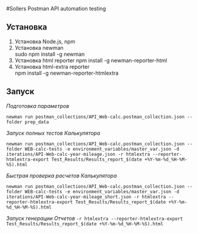 #Sollers Postman API automation testing

## Установка
1.	Установка Node.js, npm	
2.	Установка  newman	
sudo npm install -g newman
3.	Установка html reporter	
npm install -g newman-reporter-html
4.	Установка html-extra reporter	
npm install -g newman-reporter-htmlextra

## Запуск

*Подготовка параметров*  

`newman run postman_collections/API_Web-calc.postman_collection.json --folder prep_data`    

*Запуск полных тестов Калькулятора*  

`newman run postman_collections/API_Web-calc.postman_collection.json --folder WEB-calc-tests -e environment_variables/master_var.json -d iterations/API-Web-calc-year-mileage.json -r htmlextra --reporter-htmlextra-export Test_Results/Results_report_$(date +%Y-%m-%d_%H-%M-%S).html` 

*Быстрая проверка расчетов Калькулятора* 

`newman run postman_collections/API_Web-calc.postman_collection.json --folder WEB-calc-tests -e environment_variables/master_var.json -d iterations/API-Web-calc-year-mileage_short.json -r htmlextra --reporter-htmlextra-export Test_Results/Results_report_$(date +%Y-%m-%d_%H-%M-%S).html` 

*Запуск генерации Отчетов*
`-r htmlextra --reporter-htmlextra-export Test_Results/Results_report_$(date +%Y-%m-%d_%H-%M-%S).html`
